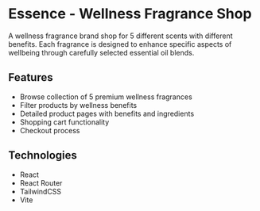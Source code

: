 # Essence - Wellness Fragrance Shop

A wellness fragrance brand shop for 5 different scents with different benefits. Each fragrance is designed to enhance specific aspects of wellbeing through carefully selected essential oil blends.

## Features

- Browse collection of 5 premium wellness fragrances
- Filter products by wellness benefits
- Detailed product pages with benefits and ingredients
- Shopping cart functionality
- Checkout process

## Technologies

- React
- React Router
- TailwindCSS
- Vite